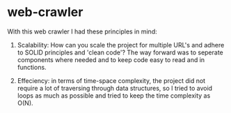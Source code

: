 # web-crawler

With this web crawler I had these principles in mind:

1. Scalability: How can you scale the project for multiple URL's and adhere to SOLID principles and 'clean code'? The way forward was to seperate components where needed and to keep code easy to read and in functions.

2. Effeciency: in terms of time-space complexity, the project did not require a lot of traversing through data structures, so I tried to avoid loops as much as possible and tried to keep the time complexity as O(N).
